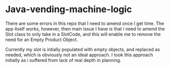 # Java-vending-machine-logic

There are some errors in this repo that I need to amend once I get time.
The app itself works, however, then main issue I have is that i need to amend the Slot class to only take in a SlotCode, and 
this will enable me to remove the need for an Empty Product Object.

Currently my slot is intially populated with empty objects, and replaced as needed, which is obviously not an ideal approach. 
I took this approach initially as i suffered from lack of real depth in planning.


